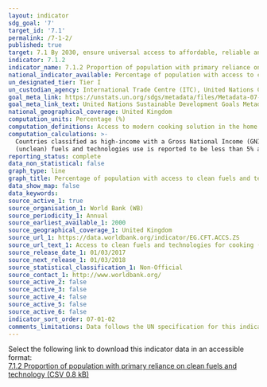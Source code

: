 ```yaml
---
layout: indicator
sdg_goal: '7'
target_id: '7.1'
permalink: /7-1-2/
published: true
target: 7.1 By 2030, ensure universal access to affordable, reliable and modern energy services
indicator: 7.1.2
indicator_name: 7.1.2 Proportion of population with primary reliance on clean fuels and technology
national_indicator_available: Percentage of population with access to clean fuels and technologies for cooking
un_designated_tier: Tier I
un_custodian_agency: International Trade Centre (ITC), United Nations Conference on Trade and Development (UNCTAD), The World Trade Organization (WTO)
goal_meta_link: https://unstats.un.org/sdgs/metadata/files/Metadata-07-01-02.pdf 
goal_meta_link_text: United Nations Sustainable Development Goals Metadata (PDF 232 KB)
national_geographical_coverage: United Kingdom
computation_units: Percentage (%)
computation_definitions: Access to modern cooking solution in the home will be defined as “access to clean fuels and technologies” rather than “access to non-solid fuels.” This shift will help ensure that health and other “nexus” benefits are better counted, and thus realized.
computation_calculations: >-
  Countries classified as high-income with a Gross National Income (GNI) of more than US$ 12,746 - per capita are assumed to have made a complete transition to using clean fuels and technologies as the primary domestic energy source for cooking and the primary reliance on polluting
  (unclean) fuels and technologies use is reported to be less than 5% and assumed as zero for regional and global estimates.
reporting_status: complete
data_non_statistical: false
graph_type: line
graph_title: Percentage of population with access to clean fuels and technologies for cooking
data_show_map: false
data_keywords:  
source_active_1: true
source_organisation_1: World Bank (WB)
source_periodicity_1: Annual
source_earliest_available_1: 2000
source_geographical_coverage_1: United Kingdom
source_url_1: https://data.worldbank.org/indicator/EG.CFT.ACCS.ZS
source_url_text_1: Access to clean fuels and technologies for cooking (% of population)
source_release_date_1: 01/03/2017
source_next_release_1: 01/03/2018
source_statistical_classification_1: Non-Official
source_contact_1: http://www.worldbank.org/
source_active_2: false
source_active_3: false
source_active_4: false
source_active_5: false
source_active_6: false
indicator_sort_order: 07-01-02
comments_limitations: Data follows the UN specification for this indicator. This indicator has been identified in collaboration with topic experts.
---
```

Select the following link to download this indicator data in an accessible format:<br>[7.1.2 Proportion of population with primary reliance on clean fuels and technology (CSV 0.8 kB)](https://sustainabledevelopment-uk.github.io/sdg-data/data/7-1-2.csv)